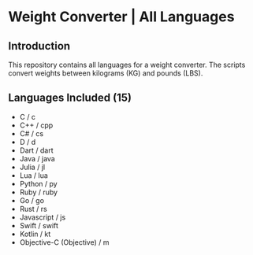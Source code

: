 # Weight Converter | All Languages

## Introduction
This repository contains all languages for a weight converter. The scripts convert weights between kilograms (KG) and pounds (LBS).

## Languages Included (15)
- C / c
- C++ / cpp
- C# / cs
- D / d
- Dart / dart
- Java / java
- Julia / jl
- Lua / lua
- Python / py
- Ruby / ruby
- Go / go
- Rust / rs
- Javascript / js
- Swift / swift
- Kotlin / kt
- Objective-C (Objective) / m
